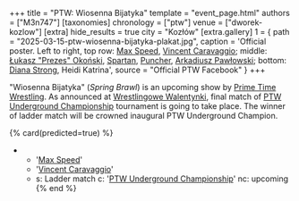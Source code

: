 +++
title = "PTW: Wiosenna Bijatyka"
template = "event_page.html"
authors = ["M3n747"]
[taxonomies]
chronology = ["ptw"]
venue = ["dworek-kozlow"]
[extra]
hide_results = true
city = "Kozłów"
[extra.gallery]
1 = { path = "2025-03-15-ptw-wiosenna-bijatyka-plakat.jpg", caption = 'Official poster. Left to right, top row: [Max Speed](@/w/max-speed.md), [Vincent Caravaggio](@/w/vincent-caravaggio.md); middle: [Łukasz "Prezes" Okoński](@/w/lukasz-okonski.md), [Spartan](@/w/spartan.md), [Puncher](@/w/puncher.md), [Arkadiusz Pawłowski](@/w/pan-pawlowski.md); bottom: [Diana Strong](@/w/diana-strong.md), Heidi Katrina', source = "Official PTW Facebook" }
+++

"Wiosenna Bijatyka" (_Spring Brawl_) is an upcoming show by [Prime Time Wrestling](@/o/ptw.md). As announced at [Wrestlingowe Walentynki](@/e/ptw/2025-02-15-ptw-wrestlingowe-walentynki.md), final match of [PTW Underground Championship](@/c/ptw-underground-championship.md) tournament is going to take place. The winner of ladder match will be crowned inaugural PTW Underground Champion.

{% card(predicted=true) %}
- - '[Max Speed](@/w/max-speed.md)'
  - '[Vincent Caravaggio](@/w/vincent-caravaggio.md)'
  - s: Ladder match
    c: '[PTW Underground Championship](@/c/ptw-underground-championship.md)'
    nc: upcoming
{% end %}
